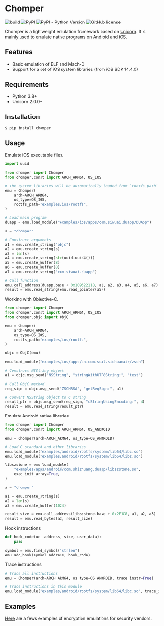 # Chomper

[![build](https://github.com/sledgeh4w/chomper/actions/workflows/tests.yml/badge.svg)](https://github.com/sledgeh4w/chomper/actions/workflows/tests.yml)
![PyPI](https://img.shields.io/pypi/v/chomper)
![PyPI - Python Version](https://img.shields.io/pypi/pyversions/chomper)
[![GitHub license](https://img.shields.io/github/license/sledgeh4w/chomper)](https://github.com/sledgeh4w/chomper/blob/main/LICENSE)

Chomper is a lightweight emulation framework based on [Unicorn](https://github.com/unicorn-engine/unicorn). It is mainly used to emulate native programs on Android and iOS.

## Features

- Basic emulation of ELF and Mach-O
- Support for a set of iOS system libraries (from iOS SDK 14.4.0)

## Requirements

- Python 3.8+
- Unicorn 2.0.0+

## Installation

```
$ pip install chomper
```

## Usage

Emulate iOS executable files.

```python
import uuid

from chomper import Chomper
from chomper.const import ARCH_ARM64, OS_IOS

# The system libraries will be automatically loaded from `rootfs_path` on iOS
emu = Chomper(
    arch=ARCH_ARM64,
    os_type=OS_IOS,
    rootfs_path="examples/ios/rootfs",
)

# Load main program
duapp = emu.load_module("examples/ios/apps/com.siwuai.duapp/DUApp")

s = "chomper"

# Construct arguments
a1 = emu.create_string("objc")
a2 = emu.create_string(s)
a3 = len(s)
a4 = emu.create_string(str(uuid.uuid4()))
a5 = emu.create_buffer(8)
a6 = emu.create_buffer(8)
a7 = emu.create_string("com.siwuai.duapp")

# Call function
emu.call_address(duapp.base + 0x109322118, a1, a2, a3, a4, a5, a6, a7)
result = emu.read_string(emu.read_pointer(a5))
```

Working with Objective-C.

```python
from chomper import Chomper
from chomper.const import ARCH_ARM64, OS_IOS
from chomper.objc import ObjC

emu = Chomper(
    arch=ARCH_ARM64,
    os_type=OS_IOS,
    rootfs_path="examples/ios/rootfs",
)

objc = ObjC(emu)

emu.load_module("examples/ios/apps/cn.com.scal.sichuanair/zsch")

# Construct NSString object
a1 = objc.msg_send("NSString", "stringWithUTF8String:", "test")

# Call ObjC method
req_sign = objc.msg_send("ZSCHRSA", "getReqSign:", a1)

# Convert NSString object to C string
result_ptr = objc.msg_send(req_sign, "cStringUsingEncoding:", 4)
result = emu.read_string(result_ptr)
```

Emulate Android native libraries.

```python
from chomper import Chomper
from chomper.const import ARCH_ARM64, OS_ANDROID

emu = Chomper(arch=ARCH_ARM64, os_type=OS_ANDROID)

# Load C standard and other libraries
emu.load_module("examples/android/rootfs/system/lib64/libc.so")
emu.load_module("examples/android/rootfs/system/lib64/libz.so")

libszstone = emu.load_module(
    "examples/apps/android/com.shizhuang.duapp/libszstone.so",
    exec_init_array=True,
)

s = "chomper"

a1 = emu.create_string(s)
a2 = len(s)
a3 = emu.create_buffer(1024)

result_size = emu.call_address(libszstone.base + 0x2F1C8, a1, a2, a3)
result = emu.read_bytes(a3, result_size)
```

Hook instructions.

```python
def hook_code(uc, address, size, user_data):
    pass

symbol = emu.find_symbol("strlen")
emu.add_hook(symbol.address, hook_code)
```

Trace instructions.

```python
# Trace all instructions
emu = Chomper(arch=ARCH_ARM64, os_type=OS_ANDROID, trace_instr=True)

# Trace instructions in this module
emu.load_module("examples/android/rootfs/system/lib64/libc.so", trace_inst=True)
```

## Examples
[Here](https://github.com/sledgeh4w/chomper/tree/main/examples) are a fews examples of encryption emulations for security vendors.
